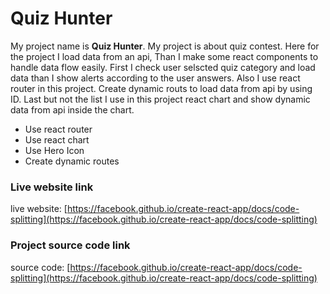 # Quiz Hunter

My project name is <b>Quiz Hunter</b>. My project is about quiz contest. Here for the project I load data from an api, Than I make some react components to handle data flow easily. First I check user selscted quiz category and load data than I show alerts according to the user answers. Also I use react router in this project. Create dynamic routs to load data from api by using ID. Last but not the list I use in this project react chart and show dynamic data from api inside the chart.

- Use react router
- Use react chart
- Use Hero Icon
- Create dynamic routes


### Live website link

live website: [https://facebook.github.io/create-react-app/docs/code-splitting](https://facebook.github.io/create-react-app/docs/code-splitting)


### Project source code link

source code: [https://facebook.github.io/create-react-app/docs/code-splitting](https://facebook.github.io/create-react-app/docs/code-splitting)

